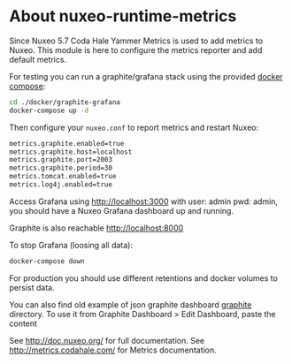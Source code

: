 # About nuxeo-runtime-metrics


Since Nuxeo 5.7 Coda Hale Yammer Metrics is used to add metrics to Nuxeo.
This module is here to configure the metrics reporter and add
default metrics.

For testing you can run a graphite/grafana stack using the provided [docker compose](./docker/graphite-grafana):
```bash
cd ./docker/graphite-grafana
docker-compose up -d
``` 

Then configure your `nuxeo.conf` to report metrics and restart Nuxeo:
```bash
metrics.graphite.enabled=true
metrics.graphite.host=localhost
metrics.graphite.port=2003
metrics.graphite.period=30
metrics.tomcat.enabled=true
metrics.log4j.enabled=true
```

Access Grafana using [http://localhost:3000](http://localhost:3000) with user: admin pwd: admin,
you should have a Nuxeo Grafana dashboard up and running.

Graphite is also reachable [http://localhost:8000](http://localhost:8000) 

To stop Grafana (loosing all data):
```bash
docker-compose down
```

For production you should use different retentions and docker volumes to persist data.


You can also find old example of json graphite dashboard [graphite](./graphite) directory. 
To use it from Graphite Dashboard > Edit Dashboard, paste the content


See <http://doc.nuxeo.org/> for full documentation.
See <http://metrics.codahale.com/> for Metrics documentation.
